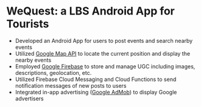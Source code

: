 # WeQuest: a LBS Android App for Tourists
* Developed an Android App for users to post events and search nearby events
* Utilized [Google Map API](https://developers.google.com/maps/) to locate the current position and display the nearby events
* Employed [Google Firebase](https://firebase.google.com/) to store and manage UGC including images, descriptions, geolocation, etc.
* Utilized Firebase Cloud Messaging and Cloud Functions to send notification messages of new posts to users
* Integrated in-app advertising ([Google AdMob](https://www.google.com/admob/)) to display Google advertisers
